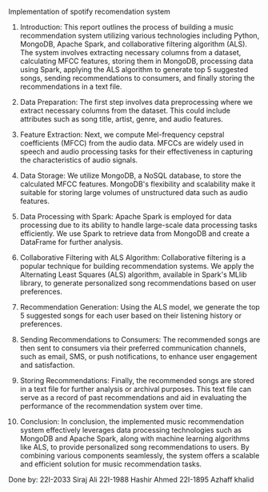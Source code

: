 Implementation of spotify recomendation system

1. Introduction:
This report outlines the process of building a music recommendation system utilizing various technologies including Python, MongoDB, Apache Spark, and collaborative filtering algorithm (ALS). The system involves extracting necessary columns from a dataset, calculating MFCC features, storing them in MongoDB, processing data using Spark, applying the ALS algorithm to generate top 5 suggested songs, sending recommendations to consumers, and finally storing the recommendations in a text file.

2. Data Preparation:
The first step involves data preprocessing where we extract necessary columns from the dataset. This could include attributes such as song title, artist, genre, and audio features.

3. Feature Extraction:
Next, we compute Mel-frequency cepstral coefficients (MFCC) from the audio data. MFCCs are widely used in speech and audio processing tasks for their effectiveness in capturing the characteristics of audio signals.

4. Data Storage:
We utilize MongoDB, a NoSQL database, to store the calculated MFCC features. MongoDB's flexibility and scalability make it suitable for storing large volumes of unstructured data such as audio features.

5. Data Processing with Spark:
Apache Spark is employed for data processing due to its ability to handle large-scale data processing tasks efficiently. We use Spark to retrieve data from MongoDB and create a DataFrame for further analysis.

6. Collaborative Filtering with ALS Algorithm:
Collaborative filtering is a popular technique for building recommendation systems. We apply the Alternating Least Squares (ALS) algorithm, available in Spark's MLlib library, to generate personalized song recommendations based on user preferences.

7. Recommendation Generation:
Using the ALS model, we generate the top 5 suggested songs for each user based on their listening history or preferences.

8. Sending Recommendations to Consumers:
The recommended songs are then sent to consumers via their preferred communication channels, such as email, SMS, or push notifications, to enhance user engagement and satisfaction.

9. Storing Recommendations:
Finally, the recommended songs are stored in a text file for further analysis or archival purposes. This text file can serve as a record of past recommendations and aid in evaluating the performance of the recommendation system over time.

10. Conclusion:
In conclusion, the implemented music recommendation system effectively leverages data processing technologies such as MongoDB and Apache Spark, along with machine learning algorithms like ALS, to provide personalized song recommendations to users. By combining various components seamlessly, the system offers a scalable and efficient solution for music recommendation tasks.

Done by:
22I-2033
Siraj Ali
22I-1988
Hashir Ahmed
22I-1895
Azhaff khalid
